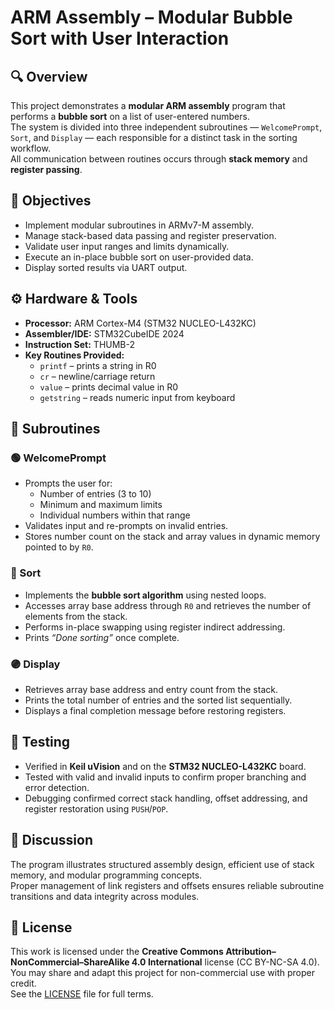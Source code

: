 # ARM Assembly – Modular Bubble Sort with User Interaction

## 🔍 Overview
This project demonstrates a **modular ARM assembly** program that performs a **bubble sort** on a list of user-entered numbers.  
The system is divided into three independent subroutines — `WelcomePrompt`, `Sort`, and `Display` — each responsible for a distinct task in the sorting workflow.  
All communication between routines occurs through **stack memory** and **register passing**.

## 🎯 Objectives
- Implement modular subroutines in ARMv7-M assembly.  
- Manage stack-based data passing and register preservation.  
- Validate user input ranges and limits dynamically.  
- Execute an in-place bubble sort on user-provided data.  
- Display sorted results via UART output.

## ⚙️ Hardware & Tools
- **Processor:** ARM Cortex-M4 (STM32 NUCLEO-L432KC)  
- **Assembler/IDE:** STM32CubeIDE 2024  
- **Instruction Set:** THUMB-2  
- **Key Routines Provided:**  
  - `printf` – prints a string in R0  
  - `cr` – newline/carriage return  
  - `value` – prints decimal value in R0  
  - `getstring` – reads numeric input from keyboard

## 🧩 Subroutines

### 🟢 WelcomePrompt
- Prompts the user for:
  - Number of entries (3 to 10)  
  - Minimum and maximum limits  
  - Individual numbers within that range  
- Validates input and re-prompts on invalid entries.  
- Stores number count on the stack and array values in dynamic memory pointed to by `R0`.

### 🔵 Sort
- Implements the **bubble sort algorithm** using nested loops.  
- Accesses array base address through `R0` and retrieves the number of elements from the stack.  
- Performs in-place swapping using register indirect addressing.  
- Prints *“Done sorting”* once complete.

### 🟣 Display
- Retrieves array base address and entry count from the stack.  
- Prints the total number of entries and the sorted list sequentially.  
- Displays a final completion message before restoring registers.

## 🧪 Testing
- Verified in **Keil uVision** and on the **STM32 NUCLEO-L432KC** board.  
- Tested with valid and invalid inputs to confirm proper branching and error detection.  
- Debugging confirmed correct stack handling, offset addressing, and register restoration using `PUSH`/`POP`.

## 💬 Discussion
The program illustrates structured assembly design, efficient use of stack memory, and modular programming concepts.  
Proper management of link registers and offsets ensures reliable subroutine transitions and data integrity across modules.

## 📄 License
This work is licensed under the **Creative Commons Attribution–NonCommercial–ShareAlike 4.0 International** license (CC BY-NC-SA 4.0).  
You may share and adapt this project for non-commercial use with proper credit.  
See the [LICENSE](./LICENSE) file for full terms.
